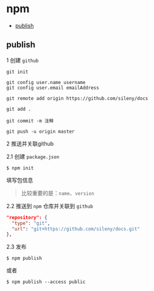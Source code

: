 # npm

- [publish](#publish)

## publish

1 创建 `github`
```
git init

git config user.name username
git config user.email emailAddress

git remote add origin https://github.com/sileny/docs

git add .

git commit -m 注释

git push -u origin master
```

2 推送并关联github

2.1 创建 `package.json`
```
$ npm init
```
填写包信息

>比较重要的是：`name`、`version`

2.2 推送到 `npm` 仓库并关联到 `github`
```json
"repository": {
  "type": "git",
  "url": "git+https://github.com/sileny/docs.git"
},
```

2.3 发布
```
$ npm publish
```

或者
```
$ npm publish --access public
```

